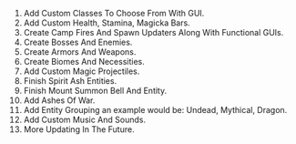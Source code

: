 1. Add Custom Classes To Choose From With GUI.
2. Add Custom Health, Stamina, Magicka Bars.
3. Create Camp Fires And Spawn Updaters Along With Functional GUIs.
4. Create Bosses And Enemies.
5. Create Armors And Weapons.
6. Create Biomes And Necessities.
7. Add Custom Magic Projectiles.
8. Finish Spirit Ash Entities.
9. Finish Mount Summon Bell And Entity.
10. Add Ashes Of War.
11. Add Entity Grouping an example would be: Undead, Mythical, Dragon.
12. Add Custom Music And Sounds.
13. More Updating In The Future.